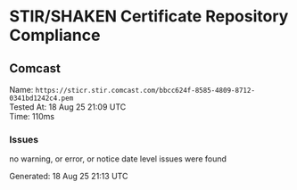 # STIR/SHAKEN Certificate Repository Compliance

## Comcast

Name: `https://sticr.stir.comcast.com/bbcc624f-8585-4809-8712-0341bd1242c4.pem`\
Tested At: 18 Aug 25 21:09 UTC\
Time: 110ms

### Issues

no warning, or error, or notice date level issues were found

Generated: 18 Aug 25 21:13 UTC